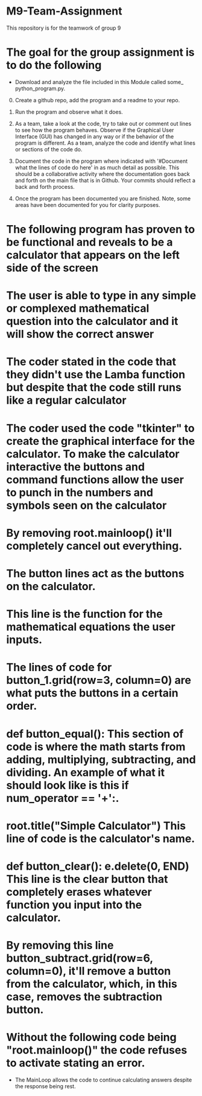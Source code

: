 # M9-Team-Assignment
This repository is for the teamwork of group 9

# The goal for the group assignment is to do the following

- Download and analyze the file included in this Module called some_ python_program.py.

0) Create a github repo, add the program and a readme to your repo.

1) Run the program and observe what it does.

2) As a team, take a look at the code, try to take out or comment out lines to see how the program behaves. Observe if the Graphical User Interface (GUI) has changed in any way or if the behavior of the program is different. As a team, analyze the code and identify what lines or sections of the code do.

3) Document the code in the program where indicated with '#Document what the lines of code do here' in as much detail as possible. This should be a collaborative activity where the documentation goes back and forth on the main file that is in Github. Your commits should reflect a back and forth process. 

4) Once the program has been documented you are finished. Note, some areas have been documented for you for clarity purposes.


# The following program has proven to be functional and reveals to be a calculator that appears on the left side of the screen

# The user is able to type in any simple or complexed mathematical question into the calculator and it will show the correct answer

# The coder stated in the code that they didn't use the Lamba function but despite that the code still runs like a regular calculator

# The coder used the code "tkinter" to create the graphical interface for the calculator. To make the calculator interactive the buttons and command functions allow the user to punch in the numbers and symbols seen on the calculator

# By removing root.mainloop() it'll completely cancel out everything.

# The button lines act as the buttons on the calculator.

# This line is the function for the mathematical equations the user inputs.

# The lines of code for button_1.grid(row=3, column=0) are what puts the buttons in a certain order.

# def button_equal(): This section of code is where the math starts from adding, multiplying, subtracting, and dividing. An example of what it should look like is this if num_operator == '+':.

# root.title("Simple Calculator") This line of code is the calculator's name.

# def button_clear(): e.delete(0, END) This line is the clear button that completely erases whatever function you input into the calculator. 

# By removing this line button_subtract.grid(row=6, column=0), it'll remove a button from the calculator, which, in this case, removes the subtraction button.
    
# Without the following code being "root.mainloop()" the code refuses to activate stating an error.
  - The MainLoop allows the code to continue calculating answers despite the response being rest.
